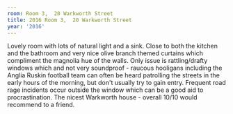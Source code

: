 ```yaml
---
room: Room 3,  20 Warkworth Street
title: 2016 Room 3,  20 Warkworth Street
year: '2016'
---
```


Lovely room with lots of natural light and a sink. Close to both the kitchen and the bathroom and very nice olive branch themed curtains which compliment the magnolia hue of the walls. Only issue is rattling/drafty windows which and not very soundproof - raucous hooligans including the Anglia Ruskin football team can often be heard patrolling the streets in the early hours of the morning, but don't usually try to gain entry. Frequent road rage incidents occur outside the window which can be a good aid to procrastination. The nicest Warkworth house - overall 10/10 would recommend to a friend.